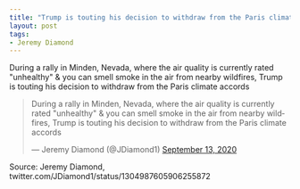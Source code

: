 ```yaml
---
title: "Trump is touting his decision to withdraw from the Paris climate accords"
layout: post
tags:
- Jeremy Diamond
---
```


During a rally in Minden, Nevada, where the air quality is currently rated "unhealthy" & you can smell smoke in the air from nearby wildfires, Trump is touting his decision to withdraw from the Paris climate accords

<blockquote class="twitter-tweet"><p lang="en" dir="ltr">During a rally in Minden, Nevada, where the air quality is currently rated &quot;unhealthy&quot; &amp; you can smell smoke in the air from nearby wildfires, Trump is touting his decision to withdraw from the Paris climate accords</p>&mdash; Jeremy Diamond (@JDiamond1) <a href="https://twitter.com/JDiamond1/status/1304987605906255872?ref_src=twsrc%5Etfw">September 13, 2020</a></blockquote> <script async src="https://platform.twitter.com/widgets.js" charset="utf-8"></script>

Source: Jeremy Diamond, twitter.com/JDiamond1/status/1304987605906255872

